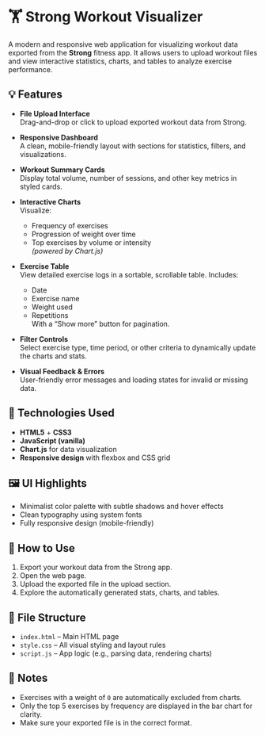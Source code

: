 # 🏋️ Strong Workout Visualizer

A modern and responsive web application for visualizing workout data exported from the **Strong** fitness app. It allows users to upload workout files and view interactive statistics, charts, and tables to analyze exercise performance.

## 💡 Features

- **File Upload Interface**  
  Drag-and-drop or click to upload exported workout data from Strong.

- **Responsive Dashboard**  
  A clean, mobile-friendly layout with sections for statistics, filters, and visualizations.

- **Workout Summary Cards**  
  Display total volume, number of sessions, and other key metrics in styled cards.

- **Interactive Charts**  
  Visualize:
  - Frequency of exercises
  - Progression of weight over time
  - Top exercises by volume or intensity  
  *(powered by Chart.js)*

- **Exercise Table**  
  View detailed exercise logs in a sortable, scrollable table. Includes:
  - Date
  - Exercise name
  - Weight used
  - Repetitions  
  With a “Show more” button for pagination.

- **Filter Controls**  
  Select exercise type, time period, or other criteria to dynamically update the charts and stats.

- **Visual Feedback & Errors**  
  User-friendly error messages and loading states for invalid or missing data.

## 🧱 Technologies Used

- **HTML5** + **CSS3**
- **JavaScript (vanilla)**
- **Chart.js** for data visualization
- **Responsive design** with flexbox and CSS grid

## 🖼️ UI Highlights

- Minimalist color palette with subtle shadows and hover effects
- Clean typography using system fonts
- Fully responsive design (mobile-friendly)

## 📂 How to Use

1. Export your workout data from the Strong app.
2. Open the web page.
3. Upload the exported file in the upload section.
4. Explore the automatically generated stats, charts, and tables.

## 📎 File Structure

- `index.html` – Main HTML page  
- `style.css` – All visual styling and layout rules  
- `script.js` – App logic (e.g., parsing data, rendering charts)

## 📌 Notes

- Exercises with a weight of `0` are automatically excluded from charts.
- Only the top 5 exercises by frequency are displayed in the bar chart for clarity.
- Make sure your exported file is in the correct format.
